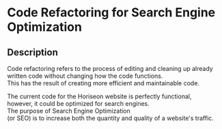 # Code Refactoring for Search Engine Optimization

## Description

Code refactoring refers to the process of editing and cleaning up already  
written code without changing how the code functions.  
This has the result of creating more efficient and maintainable code.

The current code for the Horiseon website is perfectly functional,  
however, it could be optimized for search engines.  
The purpose of Search Engine Optimization  
(or SEO) is to increase both the quantity and quality of a website's traffic.  